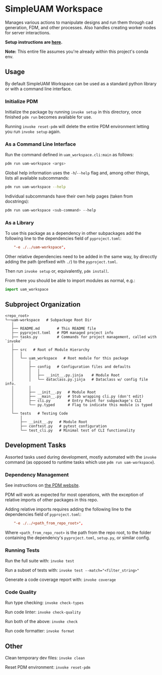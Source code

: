 # SimpleUAM Workspace

Manages various actions to manipulate designs and run them through cad generation, FDM, and other processes. Also handles creating worker nodes for server interactions.

**Setup instructions are [here](SETUP.md).**

**Note:** This entire file assumes you're already within this project's conda env.

## Usage

By default SimpleUAM Workspace can be used as a standard python library or
with a command line interface.

### Initialize PDM

Initialize the package by running `invoke setup` in this directory, once finished
`pdm run` becomes available for use.

Running `invoke reset-pdm` will delete the entire PDM environment letting you
run `invoke setup` again.

### As a Command Line Interface

Run the command defined in `uam_workspace.cli:main` as follows:

```bash
pdm run uam-workspace <args>
```

Global help information uses the `-h`/`--help` flag and, among other things, lists
all available subcommands:

```bash
pdm run uam-workspace --help
```

Individual subcommands have their own help pages (taken from docstrings):

```bash
pdm run uam-workspace <sub-command> --help
```

### As a Library

To use this package as a dependency in other subpackages add the following line
to the dependencies field of `pyproject.toml`:

```toml
    "-e ./../uam-workspace",
```

Other relative dependencies need to be added in the same way, by direcctly adding
the path (prefixed with `./`) to the `pyproject.toml`.

Then run `invoke setup` or, equivalently, `pdm install`.

From there you should be able to import modules as normal, e.g.:

```python
import uam_workspace
```

## Subproject Organization

```
<repo_root>
└──uam-workspace   # Subpackage Root Dir
   │
   ├── README.md        # This README file
   ├── pyproject.toml   # PDM managed project info
   ├── tasks.py         # Commands for project management, called with `invoke`
   │
   ├── src   # Root of Module Hierarchy
   │   │
   │   └── uam_workspace   # Root module for this package
   │       │
   │       ├── config   # Configuration files and defaults
   │       │   │
   │       │   ├── __init__.py.jinja    # Module Root
   │       │   └── dataclass.py.jinja   # Dataclass w/ config file info.
   │       │
   │       ├── __init__.py   # Module Root
   │       ├── __main__.py   # Stub wrapping cli.py (don't edit)
   │       ├── cli.py        # Entry Point for subpackage's CLI
   │       └── py.typed      # Flag to indicate this module is typed
   │
   └── tests   # Testing Code
       │
       ├── __init__.py   # Module Root
       ├── conftest.py   # pytest configuration
       └── test_cli.py   # Minimal test of CLI functionality
```

## Development Tasks

Assorted tasks used during development, mostly automated with the `invoke` command
(as opposed to runtime tasks which use `pdm run uam-workspace`).

### Dependency Management

See instructions on [the PDM website](https://pdm.fming.dev/usage/dependency/).

PDM will work as expected for most operations, with the exception of relative
imports of other packages in this repo.

Adding relative imports requires adding the following line
to the dependencies field of `pyproject.toml`:

```toml
    "-e ./../<path_from_repo_root>",
```

Where `<path_from_repo_root>` is the path from the repo root, to the folder
containing the dependency's `pyproject.toml`, `setup.py`, or similar config.

### Running Tests

Run the full suite with: `invoke test`

Run a subset of tests with: `invoke test --match="<filter_string>"`

Generate a code coverage report with: `invoke coverage`

### Code Quality

Run type checking: `invoke check-types`

Run code linter: `invoke check-quality`

Run both of the above: `invoke check`

Run code formatter: `invoke format`

## Other

Clean temporary dev files: `invoke clean`

Reset PDM environment: `invoke reset-pdm`

